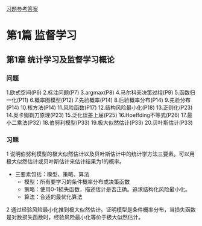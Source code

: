 [习题参考答案](https://datawhalechina.github.io/statistical-learning-method-solutions-manual/#/README)
# 第1篇  监督学习
## 第1章  统计学习及监督学习概论
### 问题
1.欧式空间(P6)
2.标注问题(P7)
3.argmax(P8)
4.马尔科夫决策过程(P9)
5.函数归一化(P11)
6.概率图模型(P12)
7.先验概率(P14)
8.后验概率分布(P14)
9.先验分布(P14)
10.核方法(P14)
11.风险函数(P17)
12.结构风险最小化(P18)
13.正则化(P23)
14.奥卡姆剃刀原理(P23)
15.泛化误差上届(P25)
16.Hoeffding不等式(P26)
17.最小二乘法(P32)
18.伯努利模型(P33)
19.极大似然估计(P33)
20.贝叶斯估计(P33)
### 习题
1  说明伯努利模型的极大似然估计以及贝叶斯估计中的统计学方法三要素。可以用极大似然估计或贝叶斯估计来估计结果为1的概率。
- 三要素包括：模型、策略、算法
	- 模型：所有要学习的条件概率分布或决策函数
	- 策略：使用0-1损失函数，描述估计是否正确。追求结构化风险最小化。
	- 算法：合适的最优化算法

2  通过经验风险最小化推到极大似然估计。证明模型是条件概率分布，当损失函数是对数损失函数时，经验风险最小化等价于极大似然估计。

